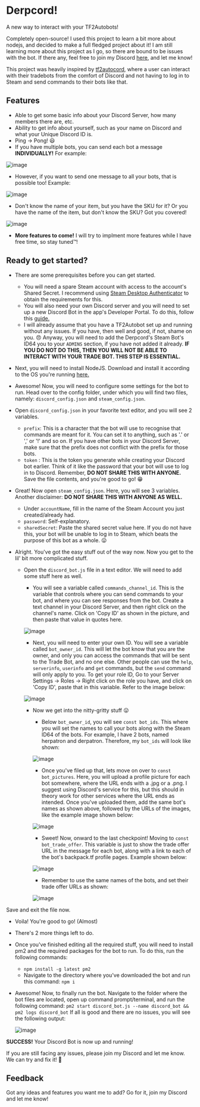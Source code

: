 # Derpcord!
A new way to interact with your TF2Autobots!

Completely open-source! I used this project to learn a bit more about nodejs, and decided to make a full fledged project about it! I am still learning more about this project as I go, so there are bound to be issues with the bot. If there any, feel free to join my Discord [here](https://discord.gg/YD2tyYF), and let me know!

This project was heavily inspired by [tf2autocord](https://github.com/Gobot1234/tf2-autocord), where a user can interact with their tradebots from the comfort of Discord and not having to log in to Steam and send commands to their bots like that.


## Features
- Able to get some basic info about your Discord Server, how many members there are, etc.
- Ability to get info about yourself, such as your name on Discord and what your Unique Discord ID is.
- Ping -> Pong! 😃
- If you have multiple bots, you can send each bot a message **INDIVIDUALLY!** For example:

![image](https://user-images.githubusercontent.com/31774135/120798328-d408b100-c55a-11eb-875e-1c5590d64e99.png)

- However, if you want to send one message to all your bots, that is possible too! Example: 

![image](https://user-images.githubusercontent.com/31774135/120798505-13cf9880-c55b-11eb-9185-6a6d0ec5f095.png)

- Don't know the name of your item, but you have the SKU for it? Or you have the name of the item, but don't know the SKU? Got you covered!

![image](https://user-images.githubusercontent.com/31774135/120798632-44173700-c55b-11eb-8aaf-cf21908c1788.png)

- **More features to come!** I will try to implment more features while I have free time, so stay tuned™!

## Ready to get started?

- There are some prerequisites before you can get started. 
  - You will need a spare Steam account with access to the account's Shared Secret. I recommend using [Steam Desktop Authenticator](https://github.com/Jessecar96/SteamDesktopAuthenticator) to obtain the requirements for this.
  - You will also need your own Discord server and you will need to set up a new Discord Bot in the app's Developer Portal. To do this, follow this [guide.](https://discordjs.guide/preparations/setting-up-a-bot-application.html)
  - I will already assume that you have a TF2Autobot set up and running without any issues. If you have, then well and good, if not, shame on you. 😠 Anyway, you will need to add the Derpcord's Steam Bot's ID64 you to your `ADMINS` section, if you have not added it already. **IF YOU DO NOT DO THIS, THEN YOU WILL NOT BE ABLE TO INTERACT WITH YOUR TRADE BOT. THIS STEP IS ESSENTIAL.**
- Next, you will need to install NodeJS. Download and install it according to the OS you're running [here.](https://nodejs.org/en/download/)
- Awesome! Now, you will need to configure some settings for the bot to run. Head over to the config folder, under which you will find two files, namely: `discord_config.json` and `steam_config.json`.
- Open `discord_config.json` in your favorite text editor, and you will see 2 variables.

  - `prefix`: This is a character that the bot will use to recognise that commands are meant for it. You can set it to anything, such as '.' or ',' or '!' and so on. If you have other bots in your Discord Server, make sure that the prefix does not conflict with the prefix for those bots.
  - `token` : This is the token you generate while creating your Discord bot earlier. Think of it like the password that your bot will use to log in to Discord. Remember, **DO NOT SHARE THIS WITH ANYONE.** Save the file contents, and you're good to go! 😁

- Great! Now open `steam_config.json`. Here, you will see 3 variables. Another disclaimer: **DO NOT SHARE THIS WITH ANYONE AS WELL.**
  - Under `accountName`, fill in the name of the Steam Account you just created/already had.
  - `password`: Self-explanatory.
  - `sharedSecret`: Paste the shared secret value here. If you do not have this, your bot will be unable to log in to Steam, which beats the purpose of this bot as a whole. 😛

- Alright. You've got the easy stuff out of the way now. Now you get to the lil' bit more complicated stuff.
  - Open the `discord_bot.js` file in a text editor. We will need to add some stuff here as well. 
    - You will see a variable called `commands_channel_id`. This is the variable that controls where you can send commands to your bot, and where you can see responses from the bot. Create a text channel in your Discord Server, and then right click on the channel's name. Click on 'Copy ID' as shown in the picture, and then paste that value in quotes here.

    ![image](https://user-images.githubusercontent.com/31774135/120828531-4210a080-c57a-11eb-9663-9ff3051c63ba.png)
    
    - Next, you will need to enter your own ID. You will see a variable called `bot_owner_id`. This will let the bot know that you are the owner, and only you can access the commands that will be sent to the Trade Bot, and no one else. Other people can use the `help`, `serverinfo`, `userinfo` and `get` commands, but the `send` command will only apply to you. To get your role ID, Go to your Server Settings -> Roles -> Right click on the role you have, and click on 'Copy ID', paste that in this variable. Refer to the image below:

    ![image](https://user-images.githubusercontent.com/31774135/120892351-7c864600-c62b-11eb-8905-935b3252b946.png)
    
    - Now we get into the nitty-gritty stuff 😛
      - Below `bot_owner_id`, you will see `const bot_ids`. This where you will set the names to call your bots along with the Steam ID64 of the bots. For example, I have 2 bots, named herpatron and derpatron. Therefore, my `bot_ids` will look like shown:

      ![image](https://user-images.githubusercontent.com/31774135/120829494-17731780-c57b-11eb-99a5-39a44a344605.png)

      - Once you've filed up that, lets move on over to `const bot_pictures`. Here, you will upload a profile picture for each bot somewhere, where the URL ends with a .jpg or a .png. I suggest using Discord's service for this, but this should in theory work for other services where the URL ends as intended. Once you've uploaded them, add the same bot's names as shown above, followed by the URLs of the images, like the example image shown below:
      
      ![image](https://user-images.githubusercontent.com/31774135/120829836-7cc70880-c57b-11eb-80fb-d3518c8e717a.png)

      - Sweet! Now, onward to the last checkpoint! Moving to `const bot_trade_offer`. This variable is just to show the trade offer URL in the message for each bot, along with a link to each of the bot's backpack.tf profile pages. Example shown below:

      ![image](https://user-images.githubusercontent.com/31774135/120830180-dcbdaf00-c57b-11eb-99a5-db3c3dd47004.png)
      
      - Remember to use the same names of the bots, and set their trade offer URLs as shown:
      
      ![image](https://user-images.githubusercontent.com/31774135/120830331-024ab880-c57c-11eb-8723-d17945d0c612.png)

Save and exit the file now.

- Voila! You're good to go! (Almost)
- There's 2 more things left to do.
- Once you've finished editing all the required stuff, you will need to install pm2 and the required packages for the bot to run. To do this, run the following commands:
  - `npm install -g latest pm2`
  - Navigate to the directory where you've downloaded the bot and run this command: `npm i`
- Awesome! Now, to finally run the bot. Navigate to the folder where the bot files are located, open up command prompt/terminal, and run the following command:
  `pm2 start discord_bot.js --name discord_bot && pm2 logs discord_bot`
  If all is good and there are no issues, you will see the following output:
  
  ![image](https://user-images.githubusercontent.com/31774135/120831348-12af6300-c57d-11eb-95fe-21cbf148e314.png)

**SUCCESS!** Your Discord Bot is now up and running!

If you are still facing any issues, please join my Discord and let me know. We can try and fix it! 🙂

## Feedback

Got any ideas and features you want me to add? Go for it, join my Discord and let me know! 
